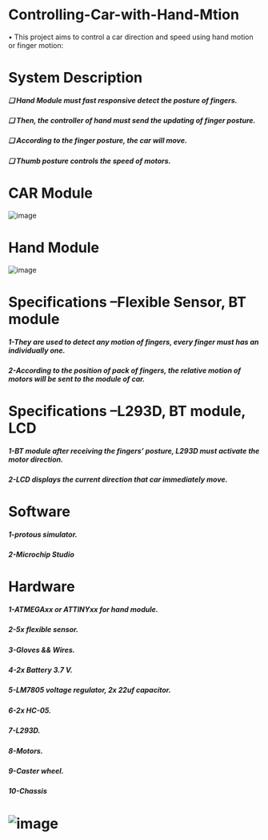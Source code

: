 # Controlling-Car-with-Hand-Mtion
• This project aims to control a car direction and speed using hand motion or finger motion:
# System Description
##### ❑ Hand Module must fast responsive detect the posture of fingers.
##### ❑ Then, the controller of hand must send the updating of finger posture.
##### ❑ According to the finger posture, the car will move.
##### ❑ Thumb posture controls the speed of motors.
# CAR Module
![image](https://github.com/eslamwaled150/Controlling-Car-with-Hand-Mtion/assets/92927283/7e673388-79cd-4c2b-a465-1c7d3b0d845f)
# Hand Module
![image](https://github.com/eslamwaled150/Controlling-Car-with-Hand-Mtion/assets/92927283/af657817-adb5-4b69-9959-e4bdcee19e34)
# Specifications –Flexible Sensor, BT module
##### 1-They are used to detect any motion of fingers, every finger must has an individually one.
##### 2-According to the position of pack of fingers, the relative motion of motors will be sent to the module of car.
# Specifications –L293D, BT module, LCD
##### 1-BT module after receiving the fingers’ posture, L293D must activate the motor direction.
##### 2-LCD displays the current direction that car immediately move.
# Software
##### 1-protous simulator.
##### 2-Microchip Studio
# Hardware
##### 1-ATMEGAxx or ATTINYxx for hand module.
##### 2-5x flexible sensor.
##### 3-Gloves && Wires.
##### 4-2x Battery 3.7 V.
##### 5-LM7805 voltage regulator, 2x 22uf capacitor.
##### 6-2x HC-05.
##### 7-L293D.
##### 8-Motors.
##### 9-Caster wheel.
##### 10-Chassis
# ![image](https://github.com/eslamwaled150/Controlling-Car-with-Hand-Mtion/assets/92927283/aaf7de2a-a806-45e7-8e4a-baa1c20b60d7)

